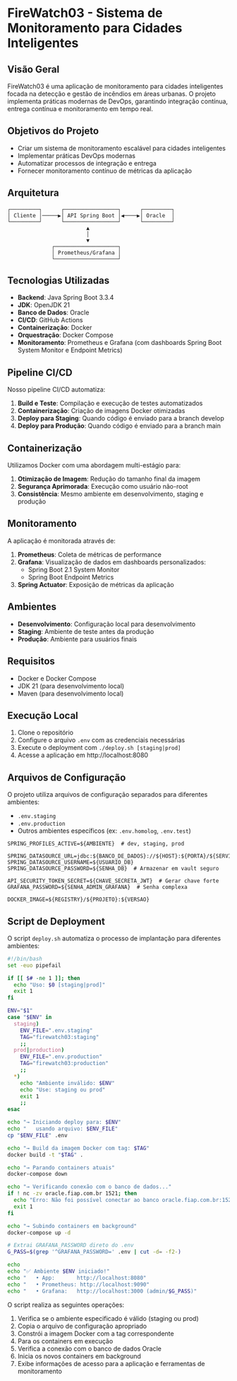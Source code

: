 # FireWatch03 - Sistema de Monitoramento para Cidades Inteligentes

## Visão Geral

FireWatch03 é uma aplicação de monitoramento para cidades inteligentes focada na detecção e gestão de incêndios em áreas urbanas. O projeto implementa práticas modernas de DevOps, garantindo integração contínua, entrega contínua e monitoramento em tempo real.

## Objetivos do Projeto

- Criar um sistema de monitoramento escalável para cidades inteligentes
- Implementar práticas DevOps modernas
- Automatizar processos de integração e entrega
- Fornecer monitoramento contínuo de métricas da aplicação

## Arquitetura

```
┌─────────┐      ┌─────────────────┐      ┌─────────┐
│ Cliente │─────▶│ API Spring Boot │◀────▶│ Oracle  │
└─────────┘      └─────────────────┘      └─────────┘
                         ▲
                         │
                         ▼
              ┌────────────────────┐
              │ Prometheus/Grafana │
              └────────────────────┘
```

## Tecnologias Utilizadas

- **Backend**: Java Spring Boot 3.3.4
- **JDK**: OpenJDK 21
- **Banco de Dados**: Oracle
- **CI/CD**: GitHub Actions
- **Containerização**: Docker
- **Orquestração**: Docker Compose
- **Monitoramento**: Prometheus e Grafana (com dashboards Spring Boot System Monitor e Endpoint Metrics)

## Pipeline CI/CD

Nosso pipeline CI/CD automatiza:

1. **Build e Teste**: Compilação e execução de testes automatizados
2. **Containerização**: Criação de imagens Docker otimizadas
3. **Deploy para Staging**: Quando código é enviado para a branch develop
4. **Deploy para Produção**: Quando código é enviado para a branch main

## Containerização

Utilizamos Docker com uma abordagem multi-estágio para:

1. **Otimização de Imagem**: Redução do tamanho final da imagem
2. **Segurança Aprimorada**: Execução como usuário não-root
3. **Consistência**: Mesmo ambiente em desenvolvimento, staging e produção

## Monitoramento

A aplicação é monitorada através de:

1. **Prometheus**: Coleta de métricas de performance
2. **Grafana**: Visualização de dados em dashboards personalizados:
   - Spring Boot 2.1 System Monitor
   - Spring Boot Endpoint Metrics
3. **Spring Actuator**: Exposição de métricas da aplicação

## Ambientes

- **Desenvolvimento**: Configuração local para desenvolvimento
- **Staging**: Ambiente de teste antes da produção
- **Produção**: Ambiente para usuários finais

## Requisitos

- Docker e Docker Compose
- JDK 21 (para desenvolvimento local)
- Maven (para desenvolvimento local)

## Execução Local

1. Clone o repositório
2. Configure o arquivo `.env` com as credenciais necessárias
3. Execute o deployment com `./deploy.sh [staging|prod]`
4. Acesse a aplicação em http://localhost:8080

## Arquivos de Configuração

O projeto utiliza arquivos de configuração separados para diferentes ambientes:

- `.env.staging`
- `.env.production`
- Outros ambientes específicos (ex: `.env.homolog`, `.env.test`)

```properties
SPRING_PROFILES_ACTIVE=${AMBIENTE}  # dev, staging, prod

SPRING_DATASOURCE_URL=jdbc:${BANCO_DE_DADOS}://${HOST}:${PORTA}/${SERVICO_OU_BANCO}
SPRING_DATASOURCE_USERNAME=${USUARIO_DB}
SPRING_DATASOURCE_PASSWORD=${SENHA_DB}  # Armazenar em vault seguro

API_SECURITY_TOKEN_SECRET=${CHAVE_SECRETA_JWT}  # Gerar chave forte
GRAFANA_PASSWORD=${SENHA_ADMIN_GRAFANA}  # Senha complexa

DOCKER_IMAGE=${REGISTRY}/${PROJETO}:${VERSAO}
```

## Script de Deployment

O script `deploy.sh` automatiza o processo de implantação para diferentes ambientes:

```bash
#!/bin/bash
set -euo pipefail

if [[ $# -ne 1 ]]; then
  echo "Uso: $0 [staging|prod]"
  exit 1
fi

ENV="$1"
case "$ENV" in
  staging)
    ENV_FILE=".env.staging"
    TAG="firewatch03:staging"
    ;;
  prod|production)
    ENV_FILE=".env.production"
    TAG="firewatch03:production"
    ;;
  *)
    echo "Ambiente inválido: $ENV"
    echo "Use: staging ou prod"
    exit 1
    ;;
esac

echo "→ Iniciando deploy para: $ENV"
echo "   usando arquivo: $ENV_FILE"
cp "$ENV_FILE" .env

echo "→ Build da imagem Docker com tag: $TAG"
docker build -t "$TAG" .

echo "→ Parando containers atuais"
docker-compose down

echo "→ Verificando conexão com o banco de dados..."
if ! nc -zv oracle.fiap.com.br 1521; then
  echo "Erro: Não foi possível conectar ao banco oracle.fiap.com.br:1521"
  exit 1
fi

echo "→ Subindo containers em background"
docker-compose up -d

# Extrai GRAFANA_PASSWORD direto do .env
G_PASS=$(grep '^GRAFANA_PASSWORD=' .env | cut -d= -f2-)

echo
echo "✅ Ambiente $ENV iniciado!"
echo "   • App:       http://localhost:8080"
echo "   • Prometheus: http://localhost:9090"
echo "   • Grafana:   http://localhost:3000 (admin/$G_PASS)"
```

O script realiza as seguintes operações:
1. Verifica se o ambiente especificado é válido (staging ou prod)
2. Copia o arquivo de configuração apropriado
3. Constrói a imagem Docker com a tag correspondente
4. Para os containers em execução
5. Verifica a conexão com o banco de dados Oracle
6. Inicia os novos containers em background
7. Exibe informações de acesso para a aplicação e ferramentas de monitoramento
